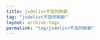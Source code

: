 ```yaml
---
title: jsdelivr不及时刷新
tag: "jsdelivr不及时刷新"
layout: archive-tags
permalink: "tag/jsdelivr不及时刷新"
---
```

